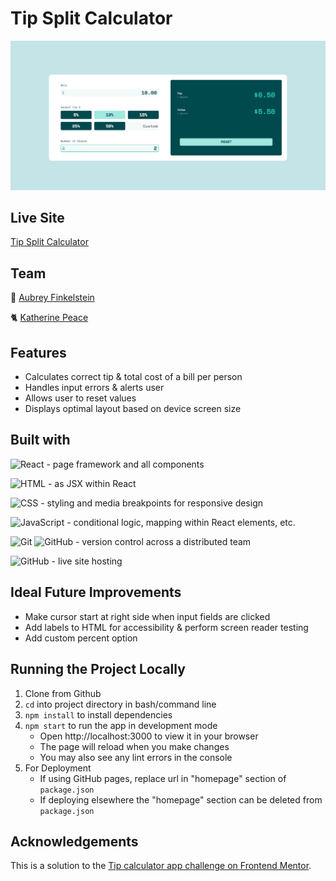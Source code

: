 # Tip Split Calculator

![screenshot](./public/screenshot.png "project screenshot")

## Live Site

[Tip Split Calculator](https://a-fink.github.io/tip-calculator)

## Team

🦉 [Aubrey Finkelstein](https://github.com/a-fink)

🐈‍ [Katherine Peace](https://github.com/ktpeace)

## Features

- Calculates correct tip & total cost of a bill per person
- Handles input errors & alerts user
- Allows user to reset values
- Displays optimal layout based on device screen size

## Built with

![React](https://img.shields.io/badge/React-20232A?style=for-the-badge&logo=react&logoColor=61DAFB) - page framework and all components

![HTML](https://img.shields.io/badge/HTML5-E34F26?style=for-the-badge&logo=html5&logoColor=white) - as JSX within React

![CSS](https://img.shields.io/badge/CSS3-1572B6?style=for-the-badge&logo=css3&logoColor=white) - styling and media breakpoints for responsive design

![JavaScript](https://img.shields.io/badge/JavaScript-323330?style=for-the-badge&logo=javascript&logoColor=F7DF1E) - conditional logic, mapping within React elements, etc.

![Git](https://img.shields.io/badge/GIT-E44C30?style=for-the-badge&logo=git&logoColor=white) ![GitHub](https://img.shields.io/badge/GitHub-100000?style=for-the-badge&logo=github&logoColor=white) - version control across a distributed team

![GitHub](https://img.shields.io/badge/GitHub-100000?style=for-the-badge&logo=github&logoColor=white) - live site hosting

## Ideal Future Improvements

- Make cursor start at right side when input fields are clicked
- Add labels to HTML for accessibility & perform screen reader testing
- Add custom percent option

## Running the Project Locally

1. Clone from Github
2. `cd` into project directory in bash/command line
3. `npm install` to install dependencies
4. `npm start` to run the app in development mode
    - Open http://localhost:3000 to view it in your browser
    - The page will reload when you make changes
    - You may also see any lint errors in the console
5. For Deployment
    - If using GitHub pages, replace url in "homepage" section of `package.json`
    - If deploying elsewhere the "homepage" section can be deleted from `package.json`

## Acknowledgements

This is a solution to the [Tip calculator app challenge on Frontend Mentor](https://www.frontendmentor.io/challenges/tip-calculator-app-ugJNGbJUX).
